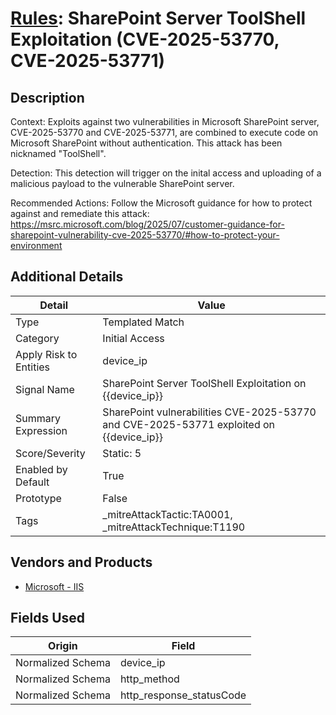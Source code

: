 # [Rules](README.md): SharePoint Server ToolShell Exploitation (CVE-2025-53770, CVE-2025-53771)

## Description
Context:
Exploits against two vulnerabilities in Microsoft SharePoint server, CVE-2025-53770 and CVE-2025-53771, are combined to execute code on Microsoft SharePoint without authentication. This attack has been nicknamed "ToolShell".

Detection:
This detection will trigger on the inital access and uploading of a malicious payload to the vulnerable SharePoint server.

Recommended Actions:
Follow the Microsoft guidance for how to protect against and remediate this attack: https://msrc.microsoft.com/blog/2025/07/customer-guidance-for-sharepoint-vulnerability-cve-2025-53770/#how-to-protect-your-environment

## Additional Details
|Detail|Value|
|----|----|
|Type|Templated Match|
|Category|Initial Access|
|Apply Risk to Entities|device_ip|
|Signal Name|SharePoint Server ToolShell Exploitation on {{device_ip}}|
|Summary Expression|SharePoint vulnerabilities CVE-2025-53770 and CVE-2025-53771 exploited on {{device_ip}}|
|Score/Severity|Static: 5|
|Enabled by Default|True|
|Prototype|False|
|Tags|_mitreAttackTactic:TA0001, _mitreAttackTechnique:T1190|
## Vendors and Products
- [Microsoft - IIS](../products/fca8785d-4823-4442-86b2-8acbaa176da4.md)


## Fields Used

|Origin|Field|
|----|----|
|Normalized Schema|device_ip|
|Normalized Schema|http_method|
|Normalized Schema|http_response_statusCode|


